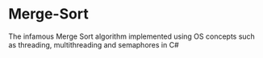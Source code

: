 # Merge-Sort
The infamous Merge Sort algorithm implemented using OS concepts such as threading, multithreading and semaphores in C#
